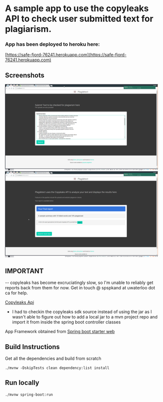 # A sample app to use the copyleaks API to check user submitted text for plagiarism.
### App has been deployed to heroku here:
[https://safe-fjord-76241.herokuapp.com](https://safe-fjord-76241.herokuapp.com)

## Screenshots
![Main Screen](home.png)
![Results Screen](results.png)

## IMPORTANT 

-- copyleaks has become excruciatingly slow, so I'm unable to reliably get
reports back from them for now. Get in touch @ spspkand at uwaterloo dot ca for
help.



[Copyleaks Api](https://api.copyleaks.com/Guides/HowToUse)
- I had to checkin the copyleaks sdk source instead of using the jar as I wasn't
  able to figure out how to add a local jar to a mvn project repo and import it
  from inside the spring boot controller classes

App Framework obtained from [Spring boot starter web](https://mvnrepository.com/artifact/org.springframework.boot/spring-boot-starter-web)


## Build Instructions
Get all the dependencies and build from scratch
```
./mvnw -DskipTests clean dependency:list install
```

## Run locally
```
./mvnw spring-boot:run
```
